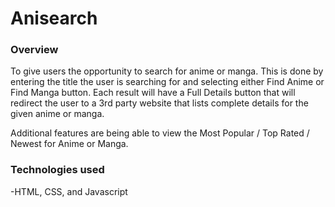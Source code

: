 # Anisearch

### Overview
To give users the opportunity to search for anime or manga. This is done by entering the title the user is searching for and selecting either Find Anime or Find Manga button. Each result will have a Full Details button that will redirect the user to a 3rd party website that lists complete details for the given anime or manga.

Additional features are being able to view the Most Popular / Top Rated / Newest for Anime or Manga. 


### Technologies used
-HTML, CSS, and Javascript